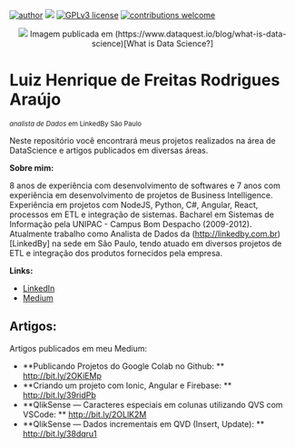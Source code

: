 [![author](https://img.shields.io/badge/author-luizhfraraujo-red.svg)](https://www.linkedin.com/in/luizhfraraujo) [![](https://img.shields.io/badge/python-3.7+-blue.svg)](https://www.python.org/downloads/release/python-365/) [![GPLv3 license](https://img.shields.io/badge/License-GPLv3-blue.svg)](http://perso.crans.org/besson/LICENSE.html) [![contributions welcome](https://img.shields.io/badge/contributions-welcome-brightgreen.svg?style=flat)](https://github.com/luizhfraraujo/data_science/issues)

<p align="center">
  <img src="https://www.dataquest.io/wp-content/uploads/2019/05/what-is-data-science-1040x520.jpg" >
  Imagem publicada em (https://www.dataquest.io/blog/what-is-data-science)[What is Data Science?]
</p>

# Luiz Henrique de Freitas Rodrigues Araújo
<sub>*analista de Dados* em LinkedBy São Paulo</sub>

Neste repositório você encontrará meus projetos realizados na área de DataScience e artigos publicados em diversas áreas.

**Sobre mim:**

8 anos de experiência com desenvolvimento de softwares e 7 anos com experiência em desenvolvimento de projetos de Business Intelligence. Experiência em projetos com NodeJS, Python, C#, Angular, React, processos em ETL e integração de sistemas. Bacharel em Sistemas de Informação pela UNIPAC - Campus Bom Despacho (2009-2012). Atualmente trabalho como Analista de Dados da (http://linkedby.com.br)[LinkedBy] na sede em São Paulo, tendo atuado em diversos projetos de ETL e integração dos produtos fornecidos pela empresa.

**Links:**
* [LinkedIn](https://www.linkedin.com/in/luizhfraraujo)
* [Medium](https://www.medium.com/@luizhfraraujo)

## Artigos:
Artigos publicados em meu Medium:
* **Publicando Projetos do Google Colab no Github: ** http://bit.ly/2OKiEMp
* **Criando um projeto com Ionic, Angular e Firebase: ** http://bit.ly/39ridPb
* **QlikSense — Caracteres especiais em colunas utilizando QVS com VSCode: ** http://bit.ly/2OLlK2M
* **QlikSense — Dados incrementais em QVD (Insert, Update): ** http://bit.ly/38dqru1




